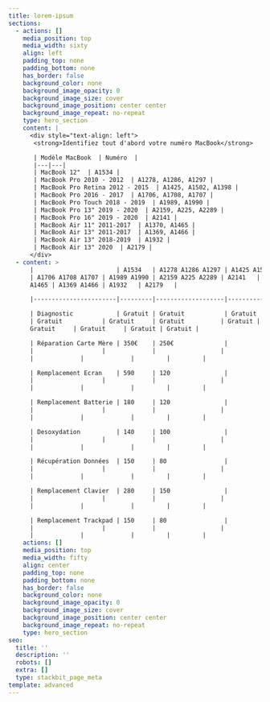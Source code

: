 ```yaml
---
title: lorem-ipsum
sections:
  - actions: []
    media_position: top
    media_width: sixty
    align: left
    padding_top: none
    padding_bottom: none
    has_border: false
    background_color: none
    background_image_opacity: 0
    background_image_size: cover
    background_image_position: center center
    background_image_repeat: no-repeat
    type: hero_section
    content: |
      <div style="text-align: left">
       <strong>Identifiez tout d'abord votre numéro MacBook</strong>

       | Modèle MacBook  | Numéro  |
       |---|---|
       | MacBook 12"  | A1534 |
       | MacBook Pro 2010 - 2012  | A1278, A1286, A1297 |
       | MacBook Pro Retina 2012 - 2015  | A1425, A1502, A1398 |
       | MacBook Pro 2016 - 2017  | A1706, A1708, A1707 |
       | MacBook Pro Touch 2018 - 2019  | A1989, A1990 |
       | MacBook Pro 13" 2019 - 2020  | A2159, A225, A2289 |
       | MacBook Pro 16" 2019 - 2020  | A2141 |
       | MacBook Air 11" 2011-2017  | A1370, A1465 |
       | MacBook Air 13" 2011-2017  | A1369, A1466 |
       | MacBook Air 13" 2018-2019  | A1932 |
       | MacBook Air 13" 2020  | A2179 |
      </div>
  - content: >
      |                       | A1534   | A1278 A1286 A1297 | A1425 A1502 A1398
      | A1706 A1708 A1707 | A1989 A1990 | A2159 A225 A2289 | A2141   | A1370
      A1465 | A1369 A1466 | A1932   | A2179   |

      |-----------------------|---------|-------------------|-------------------|-------------------|-------------|------------------|---------|-------------|-------------|---------|---------|

      | Diagnostic            | Gratuit | Gratuit           | Gratuit          
      | Gratuit           | Gratuit     | Gratuit          | Gratuit |
      Gratuit     | Gratuit     | Gratuit | Gratuit |

      | Réparation Carte Mère | 350€    | 250€              |                  
      |                   |             |                  |        
      |             |             |         |         |

      | Remplacement Ecran    | 590     | 120               |                  
      |                   |             |                  |        
      |             |             |         |         |

      | Remplacement Batterie | 180     | 120               |                  
      |                   |             |                  |        
      |             |             |         |         |

      | Desoxydation          | 140     | 100               |                  
      |                   |             |                  |        
      |             |             |         |         |

      | Récupération Données  | 150     | 80                |                  
      |                   |             |                  |        
      |             |             |         |         |

      | Remplacement Clavier  | 280     | 150               |                  
      |                   |             |                  |        
      |             |             |         |         |

      | Remplacement Trackpad | 150     | 80                |                  
      |                   |             |                  |        
      |             |             |         |         |
    actions: []
    media_position: top
    media_width: fifty
    align: center
    padding_top: none
    padding_bottom: none
    has_border: false
    background_color: none
    background_image_opacity: 0
    background_image_size: cover
    background_image_position: center center
    background_image_repeat: no-repeat
    type: hero_section
seo:
  title: ''
  description: ''
  robots: []
  extra: []
  type: stackbit_page_meta
template: advanced
---
```

